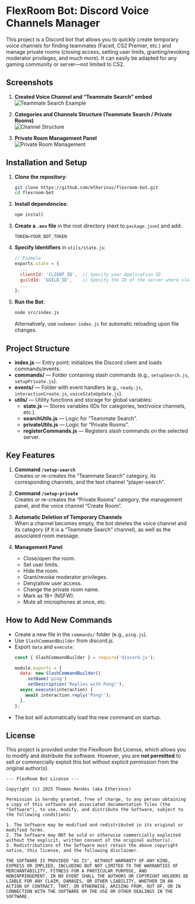 # FlexRoom Bot: Discord Voice Channels Manager

This project is a Discord bot that allows you to quickly create temporary voice channels for finding teammates (Faceit, CS2 Premier, etc.) and manage private rooms (closing access, setting user limits, granting/revoking moderator privileges, and much more). It can easily be adapted for any gaming community or server—not limited to CS2.

## Screenshots

1. **Created Voice Channel and “Teammate Search” embed**  
   ![Teammate Search Example](https://media.discordapp.net/attachments/1176926263911395441/1346716620382539808/Discord_9nUIv5PAYc.png?ex=67c93317&is=67c7e197&hm=2c3598dd95e406daa6c8ef203e8f3b732fa281fbd9378a6786d84074ecb227e7&=&format=webp&quality=lossless&width=797&height=506)

2. **Categories and Channels Structure (Teammate Search / Private Rooms)**  
   ![Channel Structure](https://media.discordapp.net/attachments/1176926263911395441/1346716626141184031/Discord_oNghMccnDk.png?ex=67c93318&is=67c7e198&hm=8a7fdf9ffbf9621a97cdbfd2676aca92638661b8c06eab5e469192f0bb9f6986&=&format=webp&quality=lossless&width=518&height=698)

3. **Private Room Management Panel**  
   ![Private Room Management](https://media.discordapp.net/attachments/1176926263911395441/1345322077393256509/Discord_lLD9ZWCTE9.png?ex=67c42052&is=67c2ced2&hm=7a848657da5da858279679900fdb8b37cd59d4c27ae038167900ceddd1f5adaf&=&format=webp&quality=lossless&width=842&height=800)

## Installation and Setup

1. **Clone the repository**:

   ```bash
   git clone https://github.com/etherinus/flexroom-bot.git
   cd flexroom-bot
   ```

2. **Install dependencies**:

   ```bash
   npm install
   ```

3. **Create a `.env` file** in the root directory (next to `package.json`) and add:
   ```
   TOKEN=YOUR_BOT_TOKEN
   ```

4. **Specify Identifiers** in `utils/state.js`:
   ```js
   // Example
   exports.state = {
     ...
     clientId: 'CLIENT_ID',  // Specify your Application ID
     guildId: 'GUILD_ID',    // Specify the ID of the server where slash commands will be available
     ...
   };
   ```

5. **Run the Bot**:
   ```bash
   node src/index.js
   ```
   Alternatively, use `nodemon index.js` for automatic reloading upon file changes.

## Project Structure

- **index.js** — Entry point; initializes the Discord client and loads commands/events.
- **commands/** — Folder containing slash commands (e.g., `setupSearch.js`, `setupPrivate.js`).
- **events/** — Folder with event handlers (e.g., `ready.js`, `interactionCreate.js`, `voiceStateUpdate.js`).
- **utils/** — Utility functions and storage for global variables:
  - **state.js** — Stores variables (IDs for categories, text/voice channels, etc.).
  - **searchUtils.js** — Logic for “Teammate Search”.
  - **privateUtils.js** — Logic for “Private Rooms”.
  - **registerCommands.js** — Registers slash commands on the selected server.

## Key Features

1. **Command `/setup-search`**  
   Creates or re-creates the “Teammate Search” category, its corresponding channels, and the text channel “player-search”.

2. **Command `/setup-private`**  
   Creates or re-creates the “Private Rooms” category, the management panel, and the voice channel “Create Room”.

3. **Automatic Deletion of Temporary Channels**  
   When a channel becomes empty, the bot deletes the voice channel and its category (if it is a “Teammate Search” channel), as well as the associated room message.

4. **Management Panel**  
   - Close/open the room.
   - Set user limits.
   - Hide the room.
   - Grant/revoke moderator privileges.
   - Deny/allow user access.
   - Change the private room name.
   - Mark as 18+ (NSFW).
   - Mute all microphones at once, etc.

## How to Add New Commands

- Create a new file in the `commands/` folder (e.g., `ping.js`).
- Use `SlashCommandBuilder` from discord.js.
- Export `data` and `execute`:
  ```js
  const { SlashCommandBuilder } = require('discord.js');

  module.exports = {
    data: new SlashCommandBuilder()
      .setName('ping')
      .setDescription('Replies with Pong!'),
    async execute(interaction) {
      await interaction.reply('Pong!');
    },
  };
  ```
- The bot will automatically load the new command on startup.

## License

This project is provided under the FlexRoom Bot License, which allows you to modify and distribute the software. However, you are **not permitted** to sell or commercially exploit this bot without explicit permission from the original author(s).

```
--- FlexRoom Bot License ---

Copyright (c) 2025 Thomas Rendes (aka Etherinus)

Permission is hereby granted, free of charge, to any person obtaining a copy of this software and associated documentation files (the "Software"), to use, modify, and distribute the Software, subject to the following conditions:

1. The Software may be modified and redistributed in its original or modified forms.
2. The Software may NOT be sold or otherwise commercially exploited without the explicit, written consent of the original author(s).
3. Redistributions of the Software must retain the above copyright notice, this license, and the following disclaimer.

THE SOFTWARE IS PROVIDED "AS IS", WITHOUT WARRANTY OF ANY KIND, EXPRESS OR IMPLIED, INCLUDING BUT NOT LIMITED TO THE WARRANTIES OF MERCHANTABILITY, FITNESS FOR A PARTICULAR PURPOSE, AND NONINFRINGEMENT. IN NO EVENT SHALL THE AUTHORS OR COPYRIGHT HOLDERS BE LIABLE FOR ANY CLAIM, DAMAGES, OR OTHER LIABILITY, WHETHER IN AN ACTION OF CONTRACT, TORT, OR OTHERWISE, ARISING FROM, OUT OF, OR IN CONNECTION WITH THE SOFTWARE OR THE USE OR OTHER DEALINGS IN THE SOFTWARE.
```
